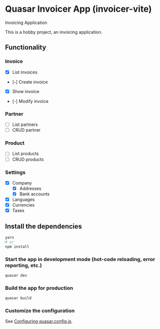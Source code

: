 # Quasar Invoicer App (invoicer-vite)

Invoicing Application

This is a hobby project, an invoicing application.

## Functionality

### Invoice

- [x] List invoices
- [-] Create invoice
- [x] Show invoice
- [-] Modify invoice

### Partner

- [ ] List partners
- [ ] CRUD partner

### Product

- [ ] List products
- [ ] CRUD products

### Settings

- [x] Company
  - [x] Addresses
  - [x] Bank accounts
- [x] Languages
- [x] Currencies
- [x] Taxes

## Install the dependencies

```bash
yarn
# or
npm install
```

### Start the app in development mode (hot-code reloading, error reporting, etc.)

```bash
quasar dev
```

### Build the app for production

```bash
quasar build
```

### Customize the configuration

See [Configuring quasar.config.js](https://v2.quasar.dev/quasar-cli-vite/quasar-config-js).
